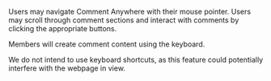 
Users may navigate Comment Anywhere with their mouse pointer. Users may scroll through comment sections and interact with comments by clicking the appropriate buttons.

Members will create comment content using the keyboard.

We do not intend to use keyboard shortcuts, as this feature could potentially interfere with the webpage in view.


